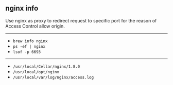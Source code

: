 ## nginx info

Use nginx as proxy to redirect request to specific port for the reason of Access Control allow origin.

---

* `brew info nginx`
* `ps -ef | nginx`
* `lsof -p 6693`

---

* `/usr/local/Cellar/nginx/1.8.0`
* `/usr/local/opt/nginx`
* `/usr/local/var/log/nginx/access.log`

